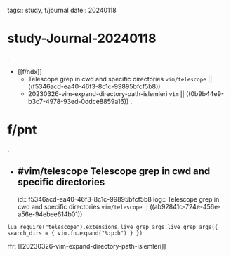 tags:: study, f/journal
date:: 20240118

# study-Journal-20240118
.
- [[f/ndx]]
  - Telescope grep in cwd and specific directories `vim/telescope` || ((f5346acd-ea40-46f3-8c1c-99895bfcf5b8))
  - 20230326-vim-expand-directory-path-islemleri `vim`  || ((0b9b44e9-b3c7-4978-93ed-0ddce8859a16))
.
# f/pnt
.
- ## #vim/telescope Telescope grep in cwd and specific directories
  id:: f5346acd-ea40-46f3-8c1c-99895bfcf5b8
  log:: Telescope grep in cwd and specific directories `vim/telescope` || ((ab92841c-724e-456e-a56e-94ebee614b01))

```vim
lua require("telescope").extensions.live_grep_args.live_grep_args({ search_dirs = { vim.fn.expand("%:p:h") } })
```

rfr: [[20230326-vim-expand-directory-path-islemleri]]

